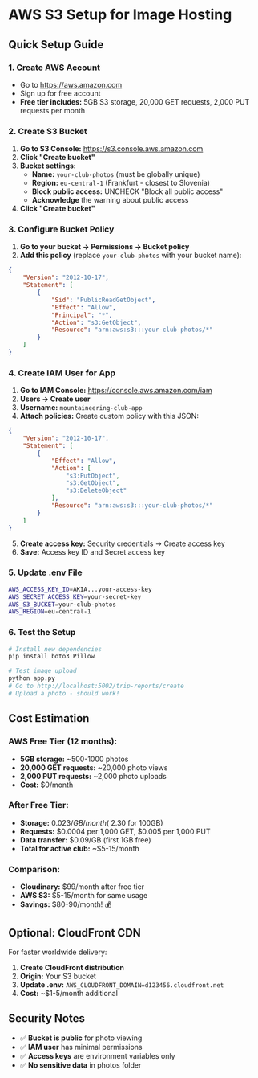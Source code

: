 # AWS S3 Setup for Image Hosting

## Quick Setup Guide

### 1. Create AWS Account
- Go to https://aws.amazon.com
- Sign up for free account
- **Free tier includes:** 5GB S3 storage, 20,000 GET requests, 2,000 PUT requests per month

### 2. Create S3 Bucket
1. **Go to S3 Console:** https://s3.console.aws.amazon.com
2. **Click "Create bucket"**
3. **Bucket settings:**
   - **Name:** `your-club-photos` (must be globally unique)
   - **Region:** `eu-central-1` (Frankfurt - closest to Slovenia)
   - **Block public access:** UNCHECK "Block all public access"
   - **Acknowledge** the warning about public access
4. **Click "Create bucket"**

### 3. Configure Bucket Policy
1. **Go to your bucket → Permissions → Bucket policy**
2. **Add this policy** (replace `your-club-photos` with your bucket name):

```json
{
    "Version": "2012-10-17",
    "Statement": [
        {
            "Sid": "PublicReadGetObject",
            "Effect": "Allow",
            "Principal": "*",
            "Action": "s3:GetObject",
            "Resource": "arn:aws:s3:::your-club-photos/*"
        }
    ]
}
```

### 4. Create IAM User for App
1. **Go to IAM Console:** https://console.aws.amazon.com/iam
2. **Users → Create user**
3. **Username:** `mountaineering-club-app`
4. **Attach policies:** Create custom policy with this JSON:

```json
{
    "Version": "2012-10-17",
    "Statement": [
        {
            "Effect": "Allow",
            "Action": [
                "s3:PutObject",
                "s3:GetObject",
                "s3:DeleteObject"
            ],
            "Resource": "arn:aws:s3:::your-club-photos/*"
        }
    ]
}
```

5. **Create access key:** Security credentials → Create access key
6. **Save:** Access key ID and Secret access key

### 5. Update .env File
```bash
AWS_ACCESS_KEY_ID=AKIA...your-access-key
AWS_SECRET_ACCESS_KEY=your-secret-key
AWS_S3_BUCKET=your-club-photos
AWS_REGION=eu-central-1
```

### 6. Test the Setup
```bash
# Install new dependencies
pip install boto3 Pillow

# Test image upload
python app.py
# Go to http://localhost:5002/trip-reports/create
# Upload a photo - should work!
```

## Cost Estimation

### AWS Free Tier (12 months):
- **5GB storage:** ~500-1000 photos
- **20,000 GET requests:** ~20,000 photo views
- **2,000 PUT requests:** ~2,000 photo uploads
- **Cost:** $0/month

### After Free Tier:
- **Storage:** $0.023/GB/month (~$2.30 for 100GB)
- **Requests:** $0.0004 per 1,000 GET, $0.005 per 1,000 PUT
- **Data transfer:** $0.09/GB (first 1GB free)
- **Total for active club:** ~$5-15/month

### Comparison:
- **Cloudinary:** $99/month after free tier
- **AWS S3:** $5-15/month for same usage
- **Savings:** $80-90/month! 💰

## Optional: CloudFront CDN
For faster worldwide delivery:
1. **Create CloudFront distribution**
2. **Origin:** Your S3 bucket
3. **Update .env:** `AWS_CLOUDFRONT_DOMAIN=d123456.cloudfront.net`
4. **Cost:** ~$1-5/month additional

## Security Notes
- ✅ **Bucket is public** for photo viewing
- ✅ **IAM user** has minimal permissions
- ✅ **Access keys** are environment variables only
- ✅ **No sensitive data** in photos folder